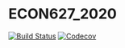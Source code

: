 # ECON627_2020

[![Build Status](https://travis-ci.com/paulcorcuera/ECON627_2020.jl.svg?branch=master)](https://travis-ci.com/paulcorcuera/ECON627_2020.jl)
[![Codecov](https://codecov.io/gh/paulcorcuera/ECON627_2020.jl/branch/master/graph/badge.svg)](https://codecov.io/gh/paulcorcuera/ECON627_2020.jl)
